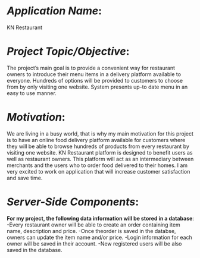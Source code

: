 # *Application Name*:
KN Restaurant
# *Project Topic/Objective*:
The project’s main goal is to provide a convenient
way for restaurant owners to introduce their menu items in a delivery platform available to everyone.
Hundreds of options will be provided to customers to choose from by only visiting one website. 
System presents up-to date menu in an easy to use manner. 
# *Motivation*:
We are living in a busy world, that is why my main motivation for this project is to have an online food delivery platform 
available for customers where they will be able to browse hundreds of products from every restaurant by visiting one website. 
KN Restaurant platform is designed to benefit users as well as restaurant owners. This platform will act
as an intermediary between merchants and the users who to order food delivered to their homes. 
I am very excited to work on application that will increase customer satisfaction and save time.
# *Server-Side Components*:
**For my project, the following data information will be stored in a database**:
-Every restaurant owner will be able to create an order containing item name, description and price.
-Once theorder is saved in the databse, owners can update the item name and/or price.
-Login information for each owner will be saved in their account.
-New registered users will be also saved in the database. 
